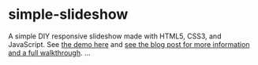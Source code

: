 simple-slideshow
================
A simple DIY responsive slideshow made with HTML5, CSS3, and JavaScript. 
See [the demo here](http://leemark.github.io/simple-slideshow/) and [see the blog post for more information and a full walkthrough](http://themarklee.com/2013/12/26/simple-diy-responsive-slideshow-made-html5-css3-javascript/).
...